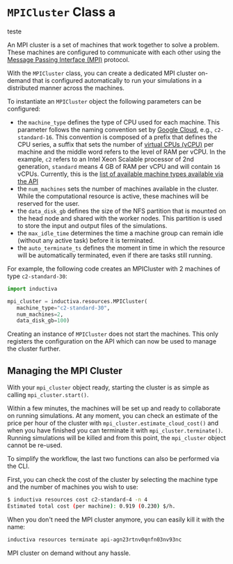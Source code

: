 # `MPICluster` Class a

teste

An MPI cluster is a set of machines that work together to solve a problem. These
machines are configured to communicate with each other using the [Message Passing
Interface (MPI)](https://en.wikipedia.org/wiki/Message_Passing_Interface) protocol.

With the `MPICluster` class, you can create a dedicated MPI cluster on-demand that
is configured automatically to run your simulations in a distributed manner across
the machines.

To instantiate an `MPICluster` object the following parameters can be configured:

- the `machine_type` defines the type of CPU used for each machine. This parameter
follows the naming convention set by
[Google Cloud](https://cloud.google.com/compute/docs/machine-types),
e.g., `c2-standard-16`. This convention is composed of a prefix that defines the
CPU series, a suffix that sets the number of
[virtual CPUs (vCPU)](https://cloud.google.com/compute/docs/cpu-platforms)
per machine and the middle word refers to the level of RAM per vCPU. In the example,
`c2` refers to an Intel Xeon Scalable processor of 2nd generation, `standard`
means 4 GB of RAM per vCPU and will contain `16` vCPUs.
Currently, this is the
[list of available machine types available via the API](https://tutorials.staging.inductiva.ai/intro_to_api/computational-infrastructure.html#available-computational-resources)
- the `num_machines` sets the number of machines available in the cluster.
While the computational resource is active, these machines will be reserved
for the user.
- the `data_disk_gb` defines the size of the NFS partition that is mounted on
the head node and shared with the worker nodes. This partition is used to store
the input and output files of the simulations.
- the `max_idle_time` determines the time a machine group can remain idle (without
any active task) before it is terminated.
- the `auto_terminate_ts` defines the moment in time in which the resource will
be automatically terminated, even if there are tasks still running.

For example, the following code creates an MPICluster with 2 machines of type
`c2-standard-30`:

```python
import inductiva

mpi_cluster = inductiva.resources.MPICluster(
   machine_type="c2-standard-30",
   num_machines=2,
   data_disk_gb=100)
```

Creating an instance of `MPICluster` does not start the machines. This only registers
the configuration on the API which can now be used to manage the cluster further.

## Managing the MPI Cluster

With your `mpi_cluster` object ready, starting the cluster is as simple as calling `mpi_cluster.start()`.

Within a few minutes, the machines will be set up and ready to collaborate
on running simulations. At any moment, you can check an estimate of the price
per hour of the cluster with `mpi_cluster.estimate_cloud_cost()` and when you
have finished you can terminate it with `mpi_cluster.terminate()`. Running
simulations will be killed and from this point, the `mpi_cluster` object cannot
be re-used.

To simplify the workflow, the last two functions can also be performed via the CLI.

First, you can check the cost of the cluster by selecting the machine type and the
number of machines you wish to use:

```bash
$ inductiva resources cost c2-standard-4 -n 4
Estimated total cost (per machine): 0.919 (0.230) $/h.
```

When you don't need the MPI cluster anymore, you can easily kill it with the name:

```bash
inductiva resources terminate api-agn23rtnv0qnfn03nv93nc
```

MPI cluster on demand without any hassle.
